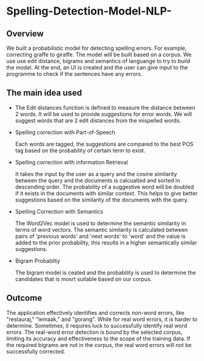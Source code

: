 # Spelling-Detection-Model-NLP-

## Overview

We built a probabilistic model for detecting spelling errors. For example, correcting graffe to giraffe. The model will be built based on a corpus. We use use edit distance, bigrams and semantics of languange to try to build the model. At the end, an UI is created and the user can give input to the programme to check if the sentences have any errors.

## The main idea used

- The Edit distances function is defined to measure the distance between 2 words. It will be used to provide suggestions for error words. We will suggest words that are 2 edit distances from the mispelled words. 
- Spelling correction with Part-of-Speech
  
  Each words are tagged, the suggestions are compared to the best POS tag based on the probability of certain term to exist.
- Spelling correction with information Retrieval

  It takes the input by the user as a query and the cosine similarity between the query and the documents is calcualted and sorted in descending order. The probability of a suggestive word will be doubled if it exists in the documents with similar context. This helps to give better suggestions based on the similarity of the documents with the query.
  
- Spelling Correction with Semantics

  The Word2Vec model is used to determine the semantic similarity in terms of word vectors. The semantic similarity is calculated between pairs of 'previous words' and 'next words' to 'word' and the value is added to the prior probability, this results in a higher semantically similar suggestions.

- Bigram Probablity
  
  The bigram model is ceated and the probability is used to determine the candidates that is mosrt suitable based on our corpus. 

## Outcome
The application effectively identifies and corrects non-word errors, like "restauraj," "lemaak," and "gorang". While for real word errors, it is harder to determine. Sometimes, it requires luck to successfully identify real word errors. The real-word error detection is bound by the selected corpus, limiting its accuracy and effectiveness to the scope of the training data. If the required bigrams are not in the corpus, the real word errors will not be successfully corrected.
